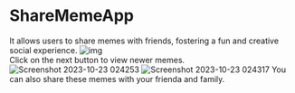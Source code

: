 # ShareMemeApp
It allows users to share memes with friends, fostering a fun and creative social experience.
![img](https://github.com/Srishti003/ShareMemeApp/assets/90563430/eaae76d7-9c35-4a0d-ad64-251567617391)
<br>
Click on the next button to view newer memes.
![Screenshot 2023-10-23 024253](https://github.com/Srishti003/ShareMemeApp/assets/90563430/335150c5-aac8-47a3-b6e4-de6ee5dd3c98)
![Screenshot 2023-10-23 024317](https://github.com/Srishti003/ShareMemeApp/assets/90563430/12f1531c-2c79-40d9-a9ce-5c1aa8324f40)
You can also share these memes with your frienda and family.
